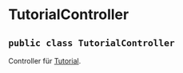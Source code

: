 # TutorialController


## `public class TutorialController`

Controller für [Tutorial](Tutorial.md).
